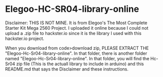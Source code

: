# Elegoo-HC-SR04-library-online

Disclaimer:
THIS IS NOT MINE. It is from Elegoo's The Most Complete Starter Kit Mega 2560 Project. I uploaded it online because I could not upload a .zip file to hackster.io since it is the library I used with this hackster.io project.

When you download from code>download zip, PLEASE EXTRACT THE "Elegoo-Hc-Sr04-library-online". In that folder, there is another folder named "Elegoo-Hc-Sr04-library-online". In that folder, you will find the Hc-Sr04 zip file (This is the actuall library to include in arduino) and this README.md that says the Disclaimer and these instructions.
